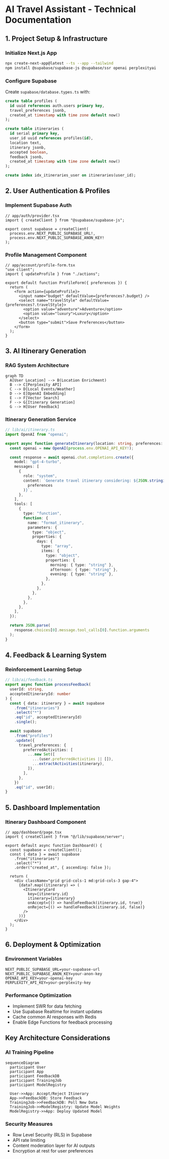 # AI Travel Assistant - Technical Documentation

## 1. Project Setup & Infrastructure

### Initialize Next.js App

```bash
npx create-next-app@latest --ts --app --tailwind
npm install @supabase/supabase-js @supabase/ssr openai perplexityai
```

### Configure Supabase

Create `supabase/database.types.ts` with:

```sql
create table profiles (
  id uuid references auth.users primary key,
  travel_preferences jsonb,
  created_at timestamp with time zone default now()
);

create table itineraries (
  id serial primary key,
  user_id uuid references profiles(id),
  location text,
  itinerary jsonb,
  accepted boolean,
  feedback jsonb,
  created_at timestamp with time zone default now()
);

create index idx_itineraries_user on itineraries(user_id);
```

## 2. User Authentication & Profiles

### Implement Supabase Auth

```tsx
// app/auth/provider.tsx
import { createClient } from "@supabase/supabase-js";

export const supabase = createClient(
  process.env.NEXT_PUBLIC_SUPABASE_URL!,
  process.env.NEXT_PUBLIC_SUPABASE_ANON_KEY!
);
```

### Profile Management Component

```tsx
// app/account/profile-form.tsx
"use client";
import { updateProfile } from "./actions";

export default function ProfileForm({ preferences }) {
  return (
    <form action={updateProfile}>
      <input name="budget" defaultValue={preferences?.budget} />
      <select name="travelStyle" defaultValue={preferences?.travelStyle}>
        <option value="adventure">Adventure</option>
        <option value="luxury">Luxury</option>
      </select>
      <button type="submit">Save Preferences</button>
    </form>
  );
}
```

## 3. AI Itinerary Generation

### RAG System Architecture

```mermaid
graph TD
  A[User Location] --> B(Location Enrichment)
  B --> C[Perplexity API]
  C --> D[Local Events/Weather]
  D --> E[OpenAI Embedding]
  E --> F[Vector Search]
  F --> G[Itinerary Generation]
  G --> H[User Feedback]
```

### Itinerary Generation Service

```typescript
// lib/ai/itinerary.ts
import OpenAI from "openai";

export async function generateItinerary(location: string, preferences: any) {
  const openai = new OpenAI(process.env.OPENAI_API_KEY!);

  const response = await openai.chat.completions.create({
    model: "gpt-4-turbo",
    messages: [
      {
        role: "system",
        content: `Generate travel itinerary considering: ${JSON.stringify(
          preferences
        )}`,
      },
    ],
    tools: [
      {
        type: "function",
        function: {
          name: "format_itinerary",
          parameters: {
            type: "object",
            properties: {
              days: {
                type: "array",
                items: {
                  type: "object",
                  properties: {
                    morning: { type: "string" },
                    afternoon: { type: "string" },
                    evening: { type: "string" },
                  },
                },
              },
            },
          },
        },
      },
    ],
  });

  return JSON.parse(
    response.choices[0].message.tool_calls[0].function.arguments
  );
}
```

## 4. Feedback & Learning System

### Reinforcement Learning Setup

```typescript
// lib/ai/feedback.ts
export async function processFeedback(
  userId: string,
  acceptedItineraryId: number
) {
  const { data: itinerary } = await supabase
    .from("itineraries")
    .select("*")
    .eq("id", acceptedItineraryId)
    .single();

  await supabase
    .from("profiles")
    .update({
      travel_preferences: {
        preferredActivities: [
          ...new Set([
            ...(user.preferredActivities || []),
            ...extractActivities(itinerary),
          ]),
        ],
      },
    })
    .eq("id", userId);
}
```

## 5. Dashboard Implementation

### Itinerary Dashboard Component

```tsx
// app/dashboard/page.tsx
import { createClient } from "@/lib/supabase/server";

export default async function Dashboard() {
  const supabase = createClient();
  const { data } = await supabase
    .from("itineraries")
    .select("*")
    .order("created_at", { ascending: false });

  return (
    <div className="grid grid-cols-1 md:grid-cols-3 gap-4">
      {data?.map((itinerary) => (
        <ItineraryCard
          key={itinerary.id}
          itinerary={itinerary}
          onAccept={() => handleFeedback(itinerary.id, true)}
          onReject={() => handleFeedback(itinerary.id, false)}
        />
      ))}
    </div>
  );
}
```

## 6. Deployment & Optimization

### Environment Variables

```text
NEXT_PUBLIC_SUPABASE_URL=your-supabase-url
NEXT_PUBLIC_SUPABASE_ANON_KEY=your-anon-key
OPENAI_API_KEY=your-openai-key
PERPLEXITY_API_KEY=your-perplexity-key
```

### Performance Optimization

- Implement SWR for data fetching
- Use Supabase Realtime for instant updates
- Cache common AI responses with Redis
- Enable Edge Functions for feedback processing

## Key Architecture Considerations

### AI Training Pipeline

```mermaid
sequenceDiagram
  participant User
  participant App
  participant FeedbackDB
  participant TrainingJob
  participant ModelRegistry

  User->>App: Accept/Reject Itinerary
  App->>FeedbackDB: Store Feedback
  TrainingJob->>FeedbackDB: Poll New Data
  TrainingJob->>ModelRegistry: Update Model Weights
  ModelRegistry->>App: Deploy Updated Model
```

### Security Measures

- Row Level Security (RLS) in Supabase
- API rate limiting
- Content moderation layer for AI outputs
- Encryption at rest for user preferences
